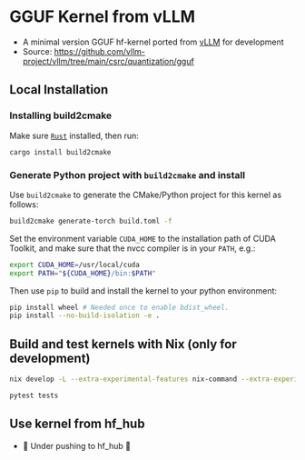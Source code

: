 # GGUF Kernel from vLLM
- A minimal version GGUF hf-kernel ported from [vLLM](https://github.com/vllm-project/vllm) for development
- Source: https://github.com/vllm-project/vllm/tree/main/csrc/quantization/gguf

## Local Installation
### Installing build2cmake
Make sure [`Rust`](https://www.rust-lang.org/tools/install) installed, then run:
```
cargo install build2cmake
```

### Generate Python project with `build2cmake` and install

Use `build2cmake` to generate the CMake/Python project for this kernel as follows:

```bash
build2cmake generate-torch build.toml -f
```

Set the environment variable `CUDA_HOME` to the installation path of CUDA Toolkit, and make sure that the nvcc compiler is in your `PATH`, e.g.:
```bash
export CUDA_HOME=/usr/local/cuda
export PATH="${CUDA_HOME}/bin:$PATH"
```

Then use `pip` to build and install the kernel to your python environment:

```bash
pip install wheel # Needed once to enable bdist_wheel.
pip install --no-build-isolation -e .
```

## Build and test kernels with Nix (only for development)
```bash
nix develop -L --extra-experimental-features nix-command --extra-experimental-features flakes

pytest tests
```

## Use kernel from hf_hub
- :construction: Under pushing to hf_hub :construction:
